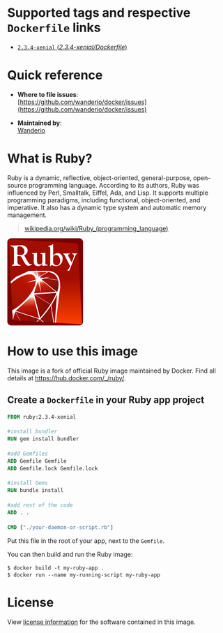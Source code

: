 # Supported tags and respective `Dockerfile` links

-	[`2.3.4-xenial` (*2.3.4-xenial/Dockerfile*)](https://github.com/wanderio/docker/blob/master/2.3.4-xenial/Dockerfile)

# Quick reference

-	**Where to file issues**:  
	[https://github.com/wanderio/docker/issues](https://github.com/wanderio/docker/issues)

-	**Maintained by**:  
	[Wanderio](https://github.com/wanderio/docker)

# What is Ruby?

Ruby is a dynamic, reflective, object-oriented, general-purpose, open-source programming language. According to its authors, Ruby was influenced by Perl, Smalltalk, Eiffel, Ada, and Lisp. It supports multiple programming paradigms, including functional, object-oriented, and imperative. It also has a dynamic type system and automatic memory management.

> [wikipedia.org/wiki/Ruby_(programming_language)](https://en.wikipedia.org/wiki/Ruby_%28programming_language%29)

![logo](https://raw.githubusercontent.com/docker-library/docs/01c12653951b2fe592c1f93a13b4e289ada0e3a1/ruby/logo.png)

# How to use this image
This image is a fork of official Ruby image maintained by Docker. Find all details at https://hub.docker.com/_/ruby/.

## Create a `Dockerfile` in your Ruby app project

```dockerfile
FROM ruby:2.3.4-xenial

#install bundler
RUN gem install bundler

#add Gemfiles
ADD Gemfile Gemfile
ADD Gemfile.lock Gemfile.lock

#install Gems
RUN bundle install

#add rest of the code
ADD . .

CMD ["./your-daemon-or-script.rb"]
```

Put this file in the root of your app, next to the `Gemfile`.

You can then build and run the Ruby image:

```console
$ docker build -t my-ruby-app .
$ docker run --name my-running-script my-ruby-app
```


# License

View [license information](https://www.ruby-lang.org/en/about/license.txt) for the software contained in this image.
